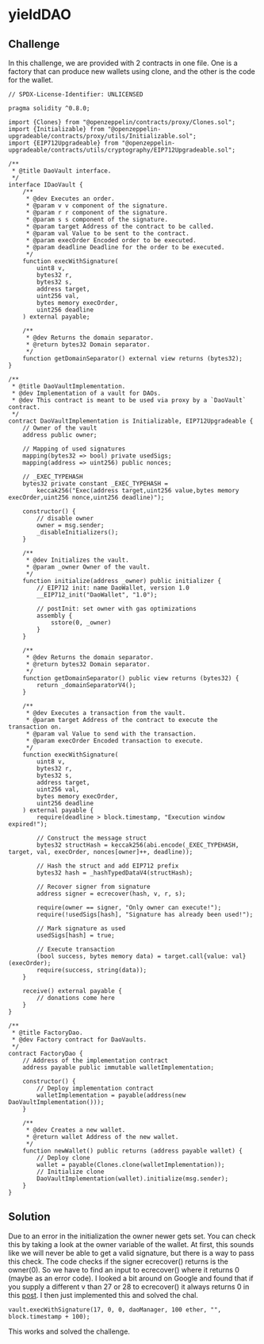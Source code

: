 # yieldDAO

## Challenge

In this challenge, we are provided with 2 contracts in one file. One is a factory that can produce new wallets using clone, and the other is the code for the wallet. 

```solidity
// SPDX-License-Identifier: UNLICENSED

pragma solidity ^0.8.0;

import {Clones} from "@openzeppelin/contracts/proxy/Clones.sol";
import {Initializable} from "@openzeppelin-upgradeable/contracts/proxy/utils/Initializable.sol";
import {EIP712Upgradeable} from "@openzeppelin-upgradeable/contracts/utils/cryptography/EIP712Upgradeable.sol";

/**
 * @title DaoVault interface.
 */
interface IDaoVault {
    /**
     * @dev Executes an order.
     * @param v v component of the signature.
     * @param r r component of the signature.
     * @param s s component of the signature.
     * @param target Address of the contract to be called.
     * @param val Value to be sent to the contract.
     * @param execOrder Encoded order to be executed.
     * @param deadline Deadline for the order to be executed.
     */
    function execWithSignature(
        uint8 v,
        bytes32 r,
        bytes32 s,
        address target,
        uint256 val,
        bytes memory execOrder,
        uint256 deadline
    ) external payable;

    /**
     * @dev Returns the domain separator.
     * @return bytes32 Domain separator.
     */
    function getDomainSeparator() external view returns (bytes32);
}

/**
 * @title DaoVaultImplementation.
 * @dev Implementation of a vault for DAOs.
 * @dev This contract is meant to be used via proxy by a `DaoVault` contract.
 */
contract DaoVaultImplementation is Initializable, EIP712Upgradeable {
    // Owner of the vault
    address public owner;

    // Mapping of used signatures
    mapping(bytes32 => bool) private usedSigs;
    mapping(address => uint256) public nonces;

    // _EXEC_TYPEHASH
    bytes32 private constant _EXEC_TYPEHASH =
        keccak256("Exec(address target,uint256 value,bytes memory execOrder,uint256 nonce,uint256 deadline)");

    constructor() {
        // disable owner
        owner = msg.sender;
        _disableInitializers();
    }

    /**
     * @dev Initializes the vault.
     * @param _owner Owner of the vault.
     */
    function initialize(address _owner) public initializer {
        // EIP712 init: name DaoWallet, version 1.0
        __EIP712_init("DaoWallet", "1.0");

        // postInit: set owner with gas optimizations
        assembly {
            sstore(0, _owner)
        }
    }

    /**
     * @dev Returns the domain separator.
     * @return bytes32 Domain separator.
     */
    function getDomainSeparator() public view returns (bytes32) {
        return _domainSeparatorV4();
    }

    /**
     * @dev Executes a transaction from the vault.
     * @param target Address of the contract to execute the transaction on.
     * @param val Value to send with the transaction.
     * @param execOrder Encoded transaction to execute.
     */
    function execWithSignature(
        uint8 v,
        bytes32 r,
        bytes32 s,
        address target,
        uint256 val,
        bytes memory execOrder,
        uint256 deadline
    ) external payable {
        require(deadline > block.timestamp, "Execution window expired!");

        // Construct the message struct
        bytes32 structHash = keccak256(abi.encode(_EXEC_TYPEHASH, target, val, execOrder, nonces[owner]++, deadline));

        // Hash the struct and add EIP712 prefix
        bytes32 hash = _hashTypedDataV4(structHash);

        // Recover signer from signature
        address signer = ecrecover(hash, v, r, s);

        require(owner == signer, "Only owner can execute!");
        require(!usedSigs[hash], "Signature has already been used!");

        // Mark signature as used
        usedSigs[hash] = true;

        // Execute transaction
        (bool success, bytes memory data) = target.call{value: val}(execOrder);
        require(success, string(data));
    }

    receive() external payable {
        // donations come here
    }
}

/**
 * @title FactoryDao.
 * @dev Factory contract for DaoVaults.
 */
contract FactoryDao {
    // Address of the implementation contract
    address payable public immutable walletImplementation;

    constructor() {
        // Deploy implementation contract
        walletImplementation = payable(address(new DaoVaultImplementation()));
    }

    /**
     * @dev Creates a new wallet.
     * @return wallet Address of the new wallet.
     */
    function newWallet() public returns (address payable wallet) {
        // Deploy clone
        wallet = payable(Clones.clone(walletImplementation));
        // Initialize clone
        DaoVaultImplementation(wallet).initialize(msg.sender);
    }
}
```


## Solution

Due to an error in the initialization the owner newer gets set. You can check this by taking a look at the owner variable of the wallet. At first, this sounds like we will never be able to get a valid signature, but there is a way to pass this check. The code checks if the signer ecrecover() returns is the owner(0). So we have to find an input to ecrecover() where it returns 0 (maybe as an error code). I looked a bit around on Google and found that if you supply a different v than 27 or 28 to ecrecover() it always returns 0 in this [post](https://ethereum.stackexchange.com/questions/69328/how-to-get-the-zero-address-from-ecrecover). I then just implemented this and solved the chal.

```solidity
vault.execWithSignature(17, 0, 0, daoManager, 100 ether, "", block.timestamp + 100);
```

This works and solved the challenge.